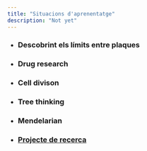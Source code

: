 ```yaml
---
title: "Situacions d'aprenentatge"
description: "Not yet"
---
```


- ### Descobrint els límits entre plaques
- ### Drug research
- ### Cell divison
- ### Tree thinking
- ### Mendelarian
- ### [Projecte de recerca](pages/researchproject.md)

